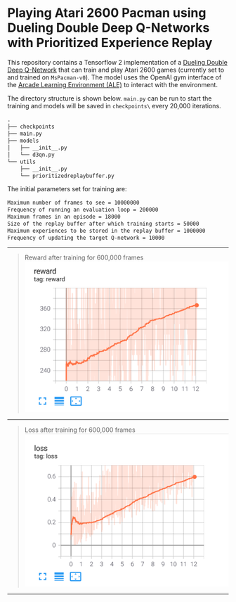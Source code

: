 # Playing Atari 2600 Pacman using Dueling Double Deep Q-Networks with Prioritized Experience Replay

This repository contains a Tensorflow 2 implementation of a [Dueling Double Deep Q-Network](https://arxiv.org/abs/1511.06581) that can train and play Atari 2600 games (currently set to and trained on `MsPacman-v0`).
The model uses the OpenAI gym interface of the [Arcade Learning Environment (ALE)](https://github.com/mgbellemare/Arcade-Learning-Environment) to interact with the environment.

The directory structure is shown below. `main.py` can be run to start the training and models will be saved in `checkpoints\` every 20,000 iterations.

```text
.
├── checkpoints
├── main.py
├── models
│   ├── __init__.py
│   └── d3qn.py
└── utils
    ├── __init__.py
    └── prioritizedreplaybuffer.py
```

The initial parameters set for training are:

```text
Maximum number of frames to see = 10000000
Frequency of running an evaluation loop = 200000
Maximum frames in an episode = 18000
Size of the replay buffer after which training starts = 50000
Maximum experiences to be stored in the replay buffer = 1000000
Frequency of updating the target Q-network = 10000
```

---
> Reward after training for 600,000 frames
> ![Rewards after training for 600,000 frames](./images/reward.png)
---
> Loss after training for 600,000 frames
> ![Loss after training for 600,000 frames](./images/loss.png)
---
